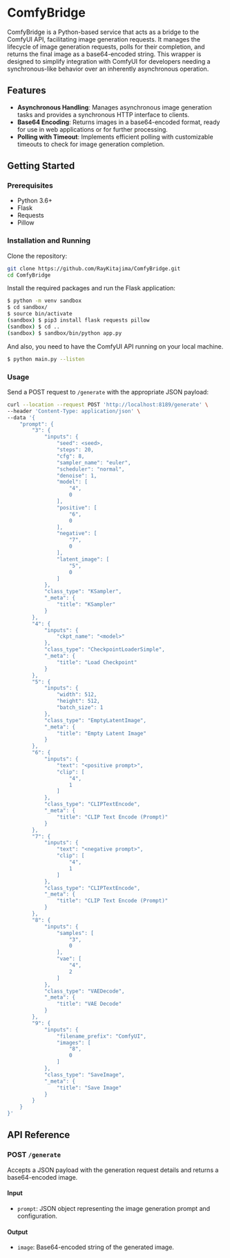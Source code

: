 # ComfyBridge

ComfyBridge is a Python-based service that acts as a bridge to the ComfyUI API, facilitating image generation requests. It manages the lifecycle of image generation requests, polls for their completion, and returns the final image as a base64-encoded string. This wrapper is designed to simplify integration with ComfyUI for developers needing a synchronous-like behavior over an inherently asynchronous operation.

## Features

- **Asynchronous Handling**: Manages asynchronous image generation tasks and provides a synchronous HTTP interface to clients.
- **Base64 Encoding**: Returns images in a base64-encoded format, ready for use in web applications or for further processing.
- **Polling with Timeout**: Implements efficient polling with customizable timeouts to check for image generation completion.

## Getting Started

### Prerequisites

- Python 3.6+
- Flask
- Requests
- Pillow

### Installation and Running

Clone the repository:

```bash
git clone https://github.com/RayKitajima/ComfyBridge.git
cd ComfyBridge
```

Install the required packages and run the Flask application:

```bash
$ python -m venv sandbox
$ cd sandbox/
$ source bin/activate
(sandbox) $ pip3 install flask requests pillow
(sandbox) $ cd ..
(sandbox) $ sandbox/bin/python app.py
```

And also, you need to have the ComfyUI API running on your local machine.

```bash
$ python main.py --listen
```

### Usage

Send a POST request to `/generate` with the appropriate JSON payload:

```bash
curl --location --request POST 'http://localhost:8189/generate' \
--header 'Content-Type: application/json' \
--data '{
    "prompt": {
        "3": {
            "inputs": {
                "seed": <seed>,
                "steps": 20,
                "cfg": 8,
                "sampler_name": "euler",
                "scheduler": "normal",
                "denoise": 1,
                "model": [
                    "4",
                    0
                ],
                "positive": [
                    "6",
                    0
                ],
                "negative": [
                    "7",
                    0
                ],
                "latent_image": [
                    "5",
                    0
                ]
            },
            "class_type": "KSampler",
            "_meta": {
                "title": "KSampler"
            }
        },
        "4": {
            "inputs": {
                "ckpt_name": "<model>"
            },
            "class_type": "CheckpointLoaderSimple",
            "_meta": {
                "title": "Load Checkpoint"
            }
        },
        "5": {
            "inputs": {
                "width": 512,
                "height": 512,
                "batch_size": 1
            },
            "class_type": "EmptyLatentImage",
            "_meta": {
                "title": "Empty Latent Image"
            }
        },
        "6": {
            "inputs": {
                "text": "<positive prompt>",
                "clip": [
                    "4",
                    1
                ]
            },
            "class_type": "CLIPTextEncode",
            "_meta": {
                "title": "CLIP Text Encode (Prompt)"
            }
        },
        "7": {
            "inputs": {
                "text": "<negative prompt>",
                "clip": [
                    "4",
                    1
                ]
            },
            "class_type": "CLIPTextEncode",
            "_meta": {
                "title": "CLIP Text Encode (Prompt)"
            }
        },
        "8": {
            "inputs": {
                "samples": [
                    "3",
                    0
                ],
                "vae": [
                    "4",
                    2
                ]
            },
            "class_type": "VAEDecode",
            "_meta": {
                "title": "VAE Decode"
            }
        },
        "9": {
            "inputs": {
                "filename_prefix": "ComfyUI",
                "images": [
                    "8",
                    0
                ]
            },
            "class_type": "SaveImage",
            "_meta": {
                "title": "Save Image"
            }
        }
    }
}'
```

## API Reference

### POST `/generate`

Accepts a JSON payload with the generation request details and returns a base64-encoded image.

#### Input

- `prompt`: JSON object representing the image generation prompt and configuration.

#### Output

- `image`: Base64-encoded string of the generated image.
